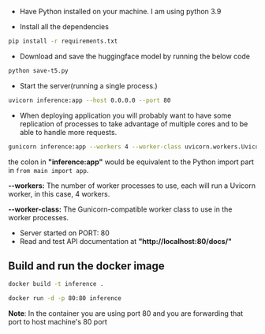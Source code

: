 - Have Python installed on your machine. I am using python 3.9

- Install all the dependencies

```bash
pip install -r requirements.txt
```

- Download and save the huggingface model by running the below code

```bash
python save-t5.py
```

- Start the server(running a single process.)

```bash
uvicorn inference:app --host 0.0.0.0 --port 80
```

- When deploying application you will probably want to have some replication of processes to take advantage of multiple cores and to be able to handle more requests.

```bash
gunicorn inference:app --workers 4 --worker-class uvicorn.workers.UvicornWorker --bind 0.0.0.0:80
```

the colon in **"inference:app"** would be equivalent to the Python import part in `from main import app`.

**--workers:** The number of worker processes to use, each will run a Uvicorn worker, in this case, 4 workers.

**--worker-class:** The Gunicorn-compatible worker class to use in the worker processes.

- Server started on PORT: 80
- Read and test API documentation at **"http://localhost:80/docs/"**

## Build and run the docker image

```bash
docker build -t inference .
```

```bash
docker run -d -p 80:80 inference
```

**Note**: In the container you are using port 80 and you are forwarding that port to host machine's 80 port
